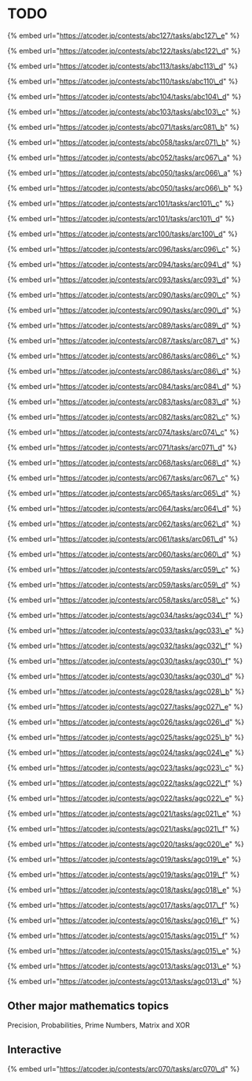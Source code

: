 # TODO

{% embed url="https://atcoder.jp/contests/abc127/tasks/abc127\_e" %}

{% embed url="https://atcoder.jp/contests/abc122/tasks/abc122\_d" %}

{% embed url="https://atcoder.jp/contests/abc113/tasks/abc113\_d" %}

{% embed url="https://atcoder.jp/contests/abc110/tasks/abc110\_d" %}

{% embed url="https://atcoder.jp/contests/abc104/tasks/abc104\_d" %}

{% embed url="https://atcoder.jp/contests/abc103/tasks/abc103\_c" %}

{% embed url="https://atcoder.jp/contests/abc071/tasks/arc081\_b" %}

{% embed url="https://atcoder.jp/contests/abc058/tasks/arc071\_b" %}

{% embed url="https://atcoder.jp/contests/abc052/tasks/arc067\_a" %}

{% embed url="https://atcoder.jp/contests/abc050/tasks/arc066\_a" %}

{% embed url="https://atcoder.jp/contests/abc050/tasks/arc066\_b" %}

{% embed url="https://atcoder.jp/contests/arc101/tasks/arc101\_c" %}

{% embed url="https://atcoder.jp/contests/arc101/tasks/arc101\_d" %}

{% embed url="https://atcoder.jp/contests/arc100/tasks/arc100\_d" %}

{% embed url="https://atcoder.jp/contests/arc096/tasks/arc096\_c" %}

{% embed url="https://atcoder.jp/contests/arc094/tasks/arc094\_d" %}

{% embed url="https://atcoder.jp/contests/arc093/tasks/arc093\_d" %}

{% embed url="https://atcoder.jp/contests/arc090/tasks/arc090\_c" %}

{% embed url="https://atcoder.jp/contests/arc090/tasks/arc090\_d" %}

{% embed url="https://atcoder.jp/contests/arc089/tasks/arc089\_d" %}

{% embed url="https://atcoder.jp/contests/arc087/tasks/arc087\_d" %}

{% embed url="https://atcoder.jp/contests/arc086/tasks/arc086\_c" %}

{% embed url="https://atcoder.jp/contests/arc086/tasks/arc086\_d" %}

{% embed url="https://atcoder.jp/contests/arc084/tasks/arc084\_d" %}

{% embed url="https://atcoder.jp/contests/arc083/tasks/arc083\_d" %}

{% embed url="https://atcoder.jp/contests/arc082/tasks/arc082\_c" %}

{% embed url="https://atcoder.jp/contests/arc074/tasks/arc074\_c" %}

{% embed url="https://atcoder.jp/contests/arc071/tasks/arc071\_d" %}

{% embed url="https://atcoder.jp/contests/arc068/tasks/arc068\_d" %}

{% embed url="https://atcoder.jp/contests/arc067/tasks/arc067\_c" %}

{% embed url="https://atcoder.jp/contests/arc065/tasks/arc065\_d" %}

{% embed url="https://atcoder.jp/contests/arc064/tasks/arc064\_d" %}

{% embed url="https://atcoder.jp/contests/arc062/tasks/arc062\_d" %}

{% embed url="https://atcoder.jp/contests/arc061/tasks/arc061\_d" %}

{% embed url="https://atcoder.jp/contests/arc060/tasks/arc060\_d" %}

{% embed url="https://atcoder.jp/contests/arc059/tasks/arc059\_c" %}

{% embed url="https://atcoder.jp/contests/arc059/tasks/arc059\_d" %}

{% embed url="https://atcoder.jp/contests/arc058/tasks/arc058\_c" %}

{% embed url="https://atcoder.jp/contests/agc034/tasks/agc034\_f" %}

{% embed url="https://atcoder.jp/contests/agc033/tasks/agc033\_e" %}

{% embed url="https://atcoder.jp/contests/agc032/tasks/agc032\_f" %}

{% embed url="https://atcoder.jp/contests/agc030/tasks/agc030\_f" %}

{% embed url="https://atcoder.jp/contests/agc030/tasks/agc030\_d" %}

{% embed url="https://atcoder.jp/contests/agc028/tasks/agc028\_b" %}

{% embed url="https://atcoder.jp/contests/agc027/tasks/agc027\_e" %}

{% embed url="https://atcoder.jp/contests/agc026/tasks/agc026\_d" %}

{% embed url="https://atcoder.jp/contests/agc025/tasks/agc025\_b" %}

{% embed url="https://atcoder.jp/contests/agc024/tasks/agc024\_e" %}

{% embed url="https://atcoder.jp/contests/agc023/tasks/agc023\_c" %}

{% embed url="https://atcoder.jp/contests/agc022/tasks/agc022\_f" %}

{% embed url="https://atcoder.jp/contests/agc022/tasks/agc022\_e" %}

{% embed url="https://atcoder.jp/contests/agc021/tasks/agc021\_e" %}

{% embed url="https://atcoder.jp/contests/agc021/tasks/agc021\_f" %}

{% embed url="https://atcoder.jp/contests/agc020/tasks/agc020\_e" %}

{% embed url="https://atcoder.jp/contests/agc019/tasks/agc019\_e" %}

{% embed url="https://atcoder.jp/contests/agc019/tasks/agc019\_f" %}

{% embed url="https://atcoder.jp/contests/agc018/tasks/agc018\_e" %}

{% embed url="https://atcoder.jp/contests/agc017/tasks/agc017\_f" %}

{% embed url="https://atcoder.jp/contests/agc016/tasks/agc016\_f" %}

{% embed url="https://atcoder.jp/contests/agc015/tasks/agc015\_f" %}

{% embed url="https://atcoder.jp/contests/agc015/tasks/agc015\_e" %}

{% embed url="https://atcoder.jp/contests/agc013/tasks/agc013\_e" %}

{% embed url="https://atcoder.jp/contests/agc013/tasks/agc013\_d" %}





## Other major mathematics topics

Precision, Probabilities, Prime Numbers, Matrix and XOR

## Interactive

{% embed url="https://atcoder.jp/contests/arc070/tasks/arc070\_d" %}



